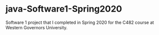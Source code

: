 # java-Software1-Spring2020
Software 1 project that I completed in Spring 2020 for the C482 course at Western Governors University.
